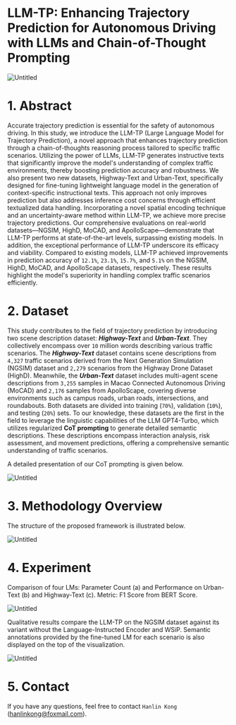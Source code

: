 # LLM-TP: Enhancing Trajectory Prediction for Autonomous Driving with LLMs and Chain-of-Thought Prompting

![Untitled](llmtp0.png)

# 1. Abstract

Accurate trajectory prediction is essential for the safety of autonomous driving. In this study, we introduce the LLM-TP (Large Language Model for Trajectory Prediction), a novel approach that enhances trajectory prediction through a chain-of-thoughts reasoning process tailored to specific traffic scenarios. Utilizing the power of LLMs, LLM-TP generates instructive texts that significantly improve the model's understanding of complex traffic environments, thereby boosting prediction accuracy and robustness. We also present two new datasets, Highway-Text and Urban-Text, specifically designed for fine-tuning lightweight language model in the generation of context-specific instructional texts. This approach not only improves prediction but also addresses inference cost concerns through efficient textualized data handling. Incorporating a novel spatial encoding technique and an uncertainty-aware method within LLM-TP, we achieve more precise trajectory predictions. Our comprehensive evaluations on real-world datasets—NGSIM, HighD, MoCAD, and ApolloScape—demonstrate that LLM-TP performs at state-of-the-art levels, surpassing existing models. In addition, the exceptional performance of LLM-TP underscore its efficacy and viability. Compared to existing models, LLM-TP achieved improvements in prediction accuracy of `12.1%`, `23.1%`, `15.7%`, and `5.1%` on the NGSIM, HighD, MoCAD, and ApolloScape datasets, respectively. These results highlight the model's superiority in handling complex traffic scenarios efficiently. 

# 2. Dataset

This study contributes to the field of trajectory prediction by introducing two scene description dataset: ***Highway-Text*** and ***Urban-Text***. They collectively encompass over `10` million words describing various traffic scenarios. The ***Highway-Text*** dataset contains scene descriptions from `4,327` traffic scenarios derived from the Next Generation Simulation (NGSIM) dataset and `2,279` scenarios from the Highway Drone Dataset (HighD). Meanwhile, the ***Urban-Text*** dataset includes multi-agent scene descriptions from `3,255` samples in Macao Connected Autonomous Driving (MoCAD) and `2,176` samples from ApolloScape, covering diverse environments such as campus roads, urban roads, intersections, and roundabouts. Both datasets are divided into training (`70%`), validation (`10%`), and testing (`20%`) sets. To our knowledge, these datasets are the first in the field to leverage the linguistic capabilities of the LLM GPT4-Turbo, which utilizes regularized **CoT prompting** to generate detailed semantic descriptions. These descriptions encompass interaction analysis, risk assessment, and movement predictions, offering a comprehensive semantic understanding of traffic scenarios. 

A detailed presentation of our CoT prompting is given below.

![Untitled](llmtp1.png)

# 3. Methodology Overview

The structure of the proposed framework is illustrated below.

![Untitled](llmtp2.png)

# 4. Experiment

Comparison of four LMs: Parameter Count (a) and Performance on Urban-Text (b) and Highway-Text (c). Metric: F1 Score from BERT Score.

![Untitled](llmtp3.png)

Qualitative results compare the LLM-TP on the NGSIM dataset against its variant without the Language-Instructed Encoder and WSiP. Semantic annotations provided by the fine-tuned LM for each scenario is also displayed on the top of the visualization.

![Untitled](llmtp4.png)

# 5. Contact

If you have any questions, feel free to contact `Hanlin Kong` (hanlinkong@foxmail.com).